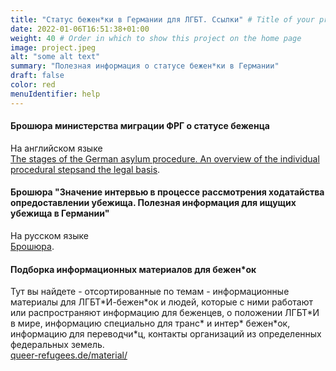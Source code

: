 ```yaml
---
title: "Статус бежен*ки в Германии для ЛГБТ. Ссылки" # Title of your project
date: 2022-01-06T16:51:38+01:00
weight: 40 # Order in which to show this project on the home page
image: project.jpeg
alt: "some alt text"
summary: "Полезная информация о статусе бежен*ки в Германии"
draft: false
color: red
menuIdentifier: help
---
```

#### Брошюра министерства миграции ФРГ о статусе беженца ####
На английском языке \
[The stages of the German asylum procedure. An overview of the individual procedural stepsand the legal basis](https://www.bamf.de/SharedDocs/Anlagen/EN/AsylFluechtlingsschutz/Asylverfahren/das-deutsche-asylverfahren.pdf).

#### Брошюра "Значение интервью в процессе рассмотрения ходатайства опредоставлении убежища. Полезная информация для ищущих убежища в Германии"
На русском языке \
[Брошюра](https://www.asyl.net/fileadmin/user_upload/publikationen/infoblatt_anhoerung/Infoblatt_Asyl_2016_russ.pdf). 

#### Подборка информационных материалов для бежен\*ок
Тут вы найдете - отсортированные по темам - информационные материалы для ЛГБТ\*И-бежен\*ок и людей, которые с ними работают или распространяют информацию для беженцев, о положении ЛГБТ*И в мире, информацию специально для транс\* и интер\* бежен\*ок, информацию для переводчи\*ц, контакты организаций из определенных федеральных земель. \
[queer-refugees.de/material/](https://www.queer-refugees.de/material/)